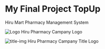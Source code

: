 # My Final Project TopUp
Hiru Mart Pharmacy Management System

![Logo](https://user-images.githubusercontent.com/74712552/207937131-1b46a3cc-25b1-448d-b7be-aaadde726ccd.png)
Hiru Pharmacy Campany Logo 

![title-img](https://user-images.githubusercontent.com/74712552/207937148-2a6c02d9-3346-43b0-b402-a274274331d5.png)
Hiru Pharmacy Campany Title Logo 

